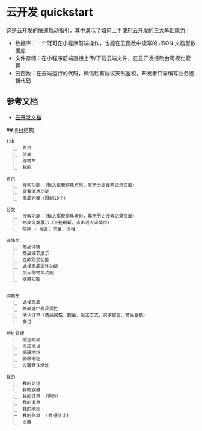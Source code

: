 # 云开发 quickstart

这是云开发的快速启动指引，其中演示了如何上手使用云开发的三大基础能力：

- 数据库：一个既可在小程序前端操作，也能在云函数中读写的 JSON 文档型数据库
- 文件存储：在小程序前端直接上传/下载云端文件，在云开发控制台可视化管理
- 云函数：在云端运行的代码，微信私有协议天然鉴权，开发者只需编写业务逻辑代码

## 参考文档

- [云开发文档](https://developers.weixin.qq.com/miniprogram/dev/wxcloud/basis/getting-started.html)


##项目结构
```
tab
  |_  首页
  |_  分类
  |_  购物车
  |_  我的

首页
  |_  搜索功能 （输入框获得焦点时，展示历史搜素记录页面）
  |_  查看消息功能
  |_  商品列表（限制10个）

分类
  |_  搜索功能 （输入框获得焦点时，展示历史搜素记录页面）
  |_  列表分类展示（下拉刷新，点击进入详情页）
  |_  排序 - 综合、销量、价格

详情页
  |_  商品详情
  |_  商品细节展示
  |_  立即购买功能
  |_  选择商品属性功能
  |_  加入购物车功能
  |_  收藏功能


购物车
  |_  选择商品
  |_  修改选中商品属性
  |_  确认订单（商品属性、数量、配送方式、买家留言、商品金额）
  |_  支付

地址管理
  |_  地址列表
  |_  添加地址
  |_  编辑地址
  |_  删除地址
  |_  设置默认地址

我的
  |_  我的足迹
  |_  我的收藏
  |_  我的订单 （评价）
  |_  我的消息
  |_  我的地址
  |—  我的账单  (数据统计)
  |_  设置

```